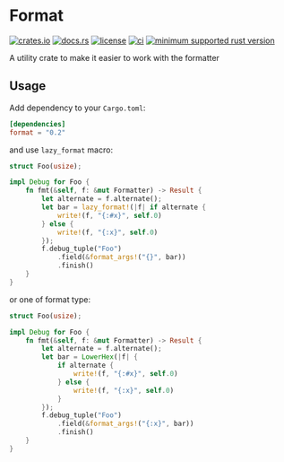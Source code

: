 # Format

[![crates.io](https://img.shields.io/crates/v/format.svg)](https://crates.io/crates/format)
[![docs.rs](https://docs.rs/format/badge.svg)](https://docs.rs/format)
[![license](https://img.shields.io/crates/l/format)](#license)
[![ci](https://github.com/kgv/format/workflows/ci/badge.svg)](https://github.com/kgv/format/actions)
[![minimum supported rust version](https://img.shields.io/badge/rust-1.45-yellow.svg)](https://github.com/kgv/format#minimum-supported-rust-version)

A utility crate to make it easier to work with the formatter

## Usage

Add dependency to your `Cargo.toml`:

```toml
[dependencies]
format = "0.2"
```

and use `lazy_format` macro:

```rust
struct Foo(usize);

impl Debug for Foo {
    fn fmt(&self, f: &mut Formatter) -> Result {
        let alternate = f.alternate();
        let bar = lazy_format!(|f| if alternate {
            write!(f, "{:#x}", self.0)
        } else {
            write!(f, "{:x}", self.0)
        });
        f.debug_tuple("Foo")
            .field(&format_args!("{}", bar))
            .finish()
    }
}
```

or one of format type:

```rust
struct Foo(usize);

impl Debug for Foo {
    fn fmt(&self, f: &mut Formatter) -> Result {
        let alternate = f.alternate();
        let bar = LowerHex(|f| {
            if alternate {
                write!(f, "{:#x}", self.0)
            } else {
                write!(f, "{:x}", self.0)
            }
        });
        f.debug_tuple("Foo")
            .field(&format_args!("{:x}", bar))
            .finish()
    }
}
```
